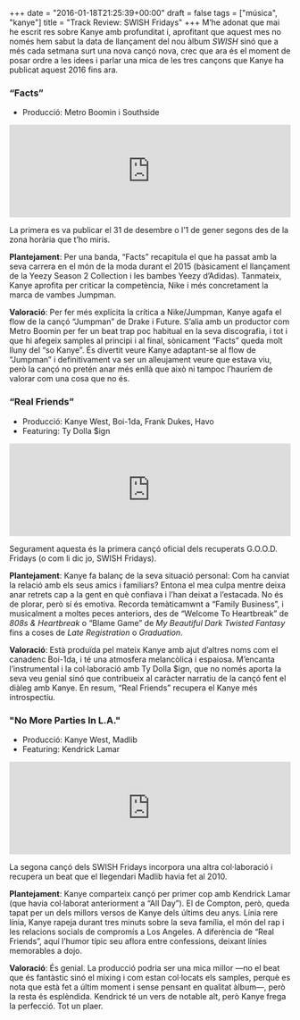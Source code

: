 +++
date = "2016-01-18T21:25:39+00:00"
draft = false
tags = ["música", "kanye"]
title = "Track Review: SWISH Fridays"
+++
M’he adonat que mai he escrit res sobre Kanye amb profunditat i, aprofitant que aquest mes no només hem sabut la data de llançament del nou àlbum _SWISH_ sinó que a més cada setmana surt una nova cançó nova, crec que ara és el moment de posar ordre a les idees i parlar una mica de les tres cançons que Kanye ha publicat aquest 2016 fins ara.

<!-- more -->

### “Facts”

*   Producció: Metro Boomin i Southside

<iframe width="100%" height="166" scrolling="no" frameborder="no" src="https://w.soundcloud.com/player/?url=https%3A//api.soundcloud.com/tracks/239909100&color=ff5500&auto_play=false&hide_related=false&show_comments=true&show_user=true&show_reposts=false"></iframe>

La primera es va publicar el 31 de desembre o l’1 de gener segons des de la zona horària que t’ho miris.

**Plantejament**: Per una banda, “Facts” recapitula el que ha passat amb la seva carrera en el món de la moda durant el 2015 (bàsicament el llançament de la Yeezy Season 2 Collection i les bambes Yeezy d’Adidas). Tanmateix, Kanye aprofita per criticar la competència, Nike i més concretament la marca de vambes Jumpman.

**Valoració**: Per fer més explícita la crítica a Nike/Jumpman, Kanye agafa el flow de la cançó “Jumpman” de Drake i Future. S’alia amb un productor com Metro Boomin per fer un beat trap poc habitual en la seva discografia, i tot i que hi afegeix samples al principi i al final, sònicament “Facts” queda molt lluny del “so Kanye”. És divertit veure Kanye adaptant-se al flow de “Jumpman” i definitivament va ser un alleujament veure que estava viu, però la cançó no pretén anar més enllà que això ni tampoc l’hauríem de valorar com una cosa que no és.

### “Real Friends”

*   Producció: Kanye West, Boi-1da, Frank Dukes, Havo
*   Featuring: Ty Dolla $ign

<iframe width="100%" height="166" scrolling="no" frameborder="no" src="https://w.soundcloud.com/player/?url=https%3A//api.soundcloud.com/tracks/241018700&color=ff5500&auto_play=false&hide_related=false&show_comments=true&show_user=true&show_reposts=false"></iframe>

Segurament aquesta és la primera cançó oficial dels recuperats G.O.O.D. Fridays (o com li dic jo, SWISH Fridays).

**Plantejament**: Kanye fa balanç de la seva situació personal: Com ha canviat la relació amb els seus amics i familiars? Entona el mea culpa mentre deixa anar retrets cap a la gent en què confiava i l’han deixat a l’estacada. No és de plorar, però sí és emotiva. Recorda temàticamwnt a “Family Business”, i musicalment a moltes peces anteriors, des de “Welcome To Heartbreak” de _808s & Heartbreak_ o “Blame Game” de _My Beautiful Dark Twisted Fantasy_ fins a coses de _Late Registration_ o _Graduation_.

**Valoració**: Està produïda pel mateix Kanye amb ajut d’altres noms com el canadenc Boi-1da, i té una atmosfera melancòlica i espaiosa. M’encanta l’instrumental i la col·laboració amb Ty Dolla $ign, que no només aporta la seva veu genial sinó que contribueix al caràcter narratiu de la cançó fent el diàleg amb Kanye. En resum, “Real Friends” recupera el Kanye més introspectiu.

### "No More Parties In L.A."

*   Producció: Kanye West, Madlib
*   Featuring: Kendrick Lamar

<iframe width="100%" height="166" scrolling="no" frameborder="no" src="https://w.soundcloud.com/player/?url=https%3A//api.soundcloud.com/tracks/242539038&color=ff5500&auto_play=false&hide_related=false&show_comments=true&show_user=true&show_reposts=false"></iframe>

La segona cançó dels SWISH Fridays incorpora una altra col·laboració i recupera un beat que el llegendari Madlib havia fet al 2010.

**Plantejament**: Kanye comparteix cançó per primer cop amb Kendrick Lamar (que havia col·laborat anteriorment a “All Day”). El de Compton, però, queda tapat per un dels millors versos de Kanye dels últims deu anys. Línia rere línia, Kanye rapeja durant tres minuts sobre la seva família, el món del rap i les relacions socials de compromís a Los Angeles. A diferència de “Real Friends”, aquí l’humor típic seu aflora entre confessions, deixant línies memorables a dojo.

**Valoració**: És genial. La producció podria ser una mica millor —no el beat que és fantàstic sinó el mixing i com estan col·locats els samples, perquè es nota que està fet a últim moment i sense pensant en qualitat àlbum—, però la resta és esplèndida. Kendrick té un vers de notable alt, però Kanye frega la perfecció. Tot un plaer.